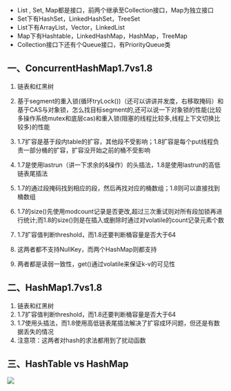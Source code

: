 - List , Set, Map都是接口，前两个继承至Collection接口，Map为独立接口
- Set下有HashSet，LinkedHashSet，TreeSet
- List下有ArrayList，Vector，LinkedList
- Map下有Hashtable，LinkedHashMap，HashMap，TreeMap
- Collection接口下还有个Queue接口，有PriorityQueue类

## 一、ConcurrentHashMap1.7vs1.8

1. 链表和红黑树

2. 基于segment的重入锁(循环tryLock())（还可以讲讲并发度，右移取掩码）和基于CAS与对象锁，怎么找目标segment的,还可以说一下对象锁的性能(比较多操作系统mutex和底层cas)和重入锁(阻塞的线程比较多,线程上下文切换比较多)的性能

3. 1.7扩容是基于段内table的扩容，其他段不受影响；1.8扩容是每个put线程负责一部分桶的扩容，扩容没开始之前的桶不受影响

4. 1.7是使用lastrun（讲一下求余的&操作）的头插法，1.8是使用lastrun的高低链表尾插法

5. 1.7的通过段掩码找到相应的段，然后再找对应的桶数组；1.8则可以直接找到桶数组

6. 1.7的size()先使用modcount记录是否更改,超过三次重试则对所有段加锁再进行统计;而1.8的size()则是在插入或删除时通过对volatile的count记录元素个数

7. 1.7扩容值判断threshold，而1.8还要判断桶容量是否大于64

   

8. 这两者都不支持NullKey，而两个HashMap则都支持

9. 两者都是读弱一致性，get()通过volatile来保证k-v的可见性

## 二、HashMap1.7vs1.8

1. 链表和红黑树
2. 1.7扩容值判断threshold，而1.8还要判断桶容量是否大于64
3. 1.7使用头插法，而1.8使用高低链表尾插法解决了扩容成环问题，但还是有数据丢失的情况
4. 注意项：这两者对hash的求法都用到了扰动函数

## 三、HashTable vs HashMap

![](E:\Typora\MyNote\resources\Java\集合类\Map\hashtable和hashmap.png)
